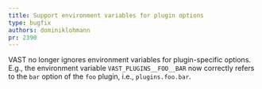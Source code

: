 ```yaml
---
title: Support environment variables for plugin options
type: bugfix
authors: dominiklohmann
pr: 2390
---
```


VAST no longer ignores environment variables for plugin-specific options. E.g.,
the environment variable `VAST_PLUGINS__FOO__BAR` now correctly refers to the
`bar` option of the `foo` plugin, i.e., `plugins.foo.bar`.
